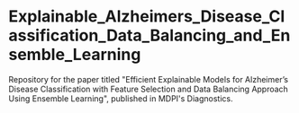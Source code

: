 # Explainable_Alzheimers_Disease_Classification_Data_Balancing_and_Ensemble_Learning
Repository for the paper titled "Efficient Explainable Models for Alzheimer’s Disease Classification with Feature Selection and Data Balancing Approach Using Ensemble Learning", published in MDPI's Diagnostics.
